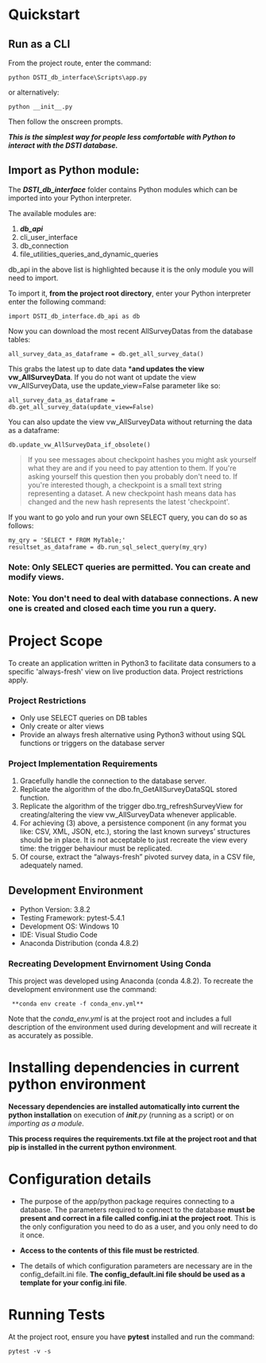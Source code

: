 # Quickstart



## Run as a CLI

From the project route, enter the command:
```
python DSTI_db_interface\Scripts\app.py
```

or alternatively:

```
python __init__.py
```

Then follow the onscreen prompts.

***This is the simplest way for people less comfortable with Python to interact with the DSTI database.***



## Import as Python module:


The ***DSTI_db_interface*** folder contains Python modules which can be imported into your Python interpreter.

The available modules are:

1. ***db_api***
2. cli_user_interface
3. db_connection
4. file_utilities_queries_and_dynamic_queries


db_api in the above list is highlighted because it is the only module you will need to import.

To import it, **from the project root directory**, enter your Python interpreter enter the following command:

```
import DSTI_db_interface.db_api as db
```

Now you can download the most recent AllSurveyDatas from the database tables:

```
all_survey_data_as_dataframe = db.get_all_survey_data()
```

This grabs the latest up to date data ***and updates the view vw_AllSurveyData**. If you do not want ot update the view vw_AllSurveyData, use the update_view=False parameter like so:

```
all_survey_data_as_dataframe = db.get_all_survey_data(update_view=False)
```

You can also update the view vw_AllSurveyData without returning the data as a dataframe:
```
db.update_vw_AllSurveyData_if_obsolete()
```

> If you see messages about checkpoint hashes you might ask yourself what they are and if you need to pay attention to them.
> If you're asking yourself this question then you probably don't need to. If you're interested though,
> a checkpoint is a small text string representing a dataset. A new checkpoint hash means data has changed and 
> the new hash represents the latest 'checkpoint'.


If you want to go yolo and run your own SELECT query, you can do so as follows:
```
my_qry = 'SELECT * FROM MyTable;'
resultset_as_dataframe = db.run_sql_select_query(my_qry)
```

### Note: Only SELECT queries are permitted. You can create and modify views.
### Note: You **don't** need to deal with database connections. A new one is created and closed  each time you run a query.



# Project Scope

To create an application written in Python3 to facilitate data consumers to a specific 'always-fresh' view on live production data. Project restrictions apply.

### Project Restrictions

- Only use SELECT queries on DB tables
- Only create or alter views
- Provide an always fresh alternative using Python3 without using SQL functions or triggers on the database server

### Project Implementation Requirements

1. Gracefully handle the connection to the database server.
2. Replicate the algorithm of the dbo.fn_GetAllSurveyDataSQL stored function.
3. Replicate the algorithm of the trigger dbo.trg_refreshSurveyView for
creating/altering the view vw_AllSurveyData whenever applicable.
4. For achieving (3) above, a persistence component (in any format you like: CSV, XML,
JSON, etc.), storing the last known surveys’ structures should be in place. It is not
acceptable to just recreate the view every time: the trigger behaviour must be
replicated.
5. Of course, extract the “always-fresh” pivoted survey data, in a CSV file, adequately
named.


## Development Environment

- Python Version: 3.8.2
- Testing Framework: pytest-5.4.1
- Development OS: Windows 10
- IDE: Visual Studio Code
- Anaconda Distribution (conda 4.8.2)

### Recreating Development Envirnoment Using Conda

This project was developed using Anaconda (conda 4.8.2). To recreate the development environment use the command:
 
     **conda env create -f conda_env.yml**

Note that the *conda_env.yml* is at the project root and includes a full description of the environment used during development and will recreate it as accurately as possible.

# Installing dependencies in current python environment

**Necessary dependencies are installed automatically into current the python installation** on execution of *__init__.py* (running as a script) or on *importing as a module*.

**This process requires the requirements.txt file at the project root and that pip is installed in the current python environment**.

# Configuration details

- The purpose of the app/python package requires connecting to a database. The parameters required to connect to the database **must be present and correct in a file called config.ini at the project root**. This is the only configuration you need to do as a user, and you only need to do it once.

-  **Access to the contents of this file must be restricted**.

- The details of which configuration parameters are necessary are in the config_defailt.ini file. **The config_default.ini file should be used as a template for your config.ini file**.


# Running Tests

At the project root, ensure you have **pytest** installed and run the command:

```
pytest -v -s
```


